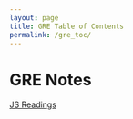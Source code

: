 ```yaml
---
layout: page
title: GRE Table of Contents
permalink: /gre_toc/
---
```


# GRE Notes

<a href="/jsreading/">JS Readings</a>
